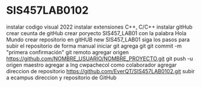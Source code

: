 # SIS457LAB0102
instalar codigo visual 2022
instalar extensiones C++, C/C++
instalar gitHub
crear ceunta de gitHub
crear poryecto SIS457_LAB01 con la palabra Hola Mundo
crear repositorio en gitHUB new SIS457_LAB01
siga los pasos para subir el repositorio de forma manual
iniciar git
agrega git
git commit -m "primera confirmación"
git remoto agregar origen https://github.com/NOMBRE_USUARIO/NOMBRE_PROYECTO.git
git push -u origen maestro
agregar a Ing cwpachecol como colaborador
agregar direccion de repositorio https://github.com/EverQT/SIS457LAB0102.git
subir a ecampus direccion y repositorio de GitHub
